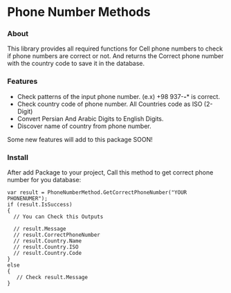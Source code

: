 # Phone Number Methods

### About
This library provides all required functions for Cell phone numbers to check if phone numbers are correct or not. And returns the Correct phone number with the country code to save it in the database.

### Features
- Check patterns of the input phone number. (e.x) +98 937-***-**** is correct.     
- Check country code of phone number. All Countries code as ISO (2-Digit) 
- Convert Persian And Arabic Digits to English Digits. 
- Discover name of country from phone number.

Some new features will add to this package SOON!

### Install
After add Package to your project, Call this method to get correct phone number for you database:

```
var result = PhoneNumberMethod.GetCorrectPhoneNumber("YOUR PHONENUMER");
if (result.IsSuccess)
{
  // You can Check this Outputs
              
  // result.Message 
  // result.CorrectPhoneNumber
  // result.Country.Name
  // result.Country.ISO
  // result.Country.Code
}
else
{
   // Check result.Message 
}
```
